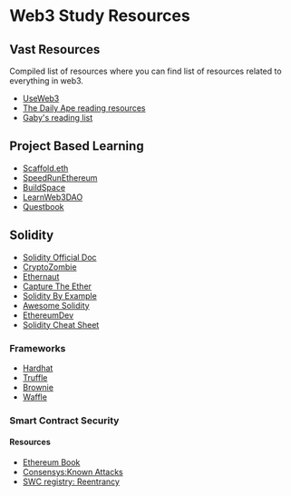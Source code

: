 # Web3 Study Resources

## Vast Resources

Compiled list of resources where you can find list of resources related to everything in web3.

<ul>
    <li>
        <a href="https://www.useweb3.xyz/">UseWeb3</a>
    </li>
	<li>
        <a href="https://thedailyape.notion.site/thedailyape/The-Daily-Ape-c96c0b6727c0433a962e897ef43efb7e">The Daily Ape reading resources</a>
    </li>
	<li>
        <a href=https://gabygoldberg.notion.site/f7050e62461143d49345e7b46eb5576b?v=c02511c4230c44ce9a1a03c9757da524">Gaby's reading list</a>
    </li>
</ul>

## Project Based Learning

<ul>
	<li>
        <a href="https://github.com/scaffold-eth/scaffold-eth">Scaffold.eth</a>
    </li>
    <li>
        <a href="https://speedrunethereum.com/">SpeedRunEthereum</a>
    </li>
    <li>
        <a href="https://buildspace.so/">BuildSpace</a>
    </li>
    <li>
        <a href="https://www.learnweb3.io/">LearnWeb3DAO</a>
    </li>
	<li>
        <a href="https://openquest.xyz/">Questbook</a>
    </li>
</ul>

## Solidity

<ul>
    <li>
        <a href="https://soliditylang.org/">Solidity Official Doc</a>
    </li>
	<li>
        <a href="https://cryptozombies.io/">CryptoZombie</a>
    </li>
	<li>
        <a href="https://ethernaut.openzeppelin.com/">Ethernaut</a>
    </li>
	<li>
        <a href="https://capturetheether.com/">Capture The Ether</a>
    </li>
	<li>
        <a href="https://solidity-by-example.org/">Solidity By Example</a>
    </li>
	<li>
        <a href="https://github.com/bkrem/awesome-solidity">Awesome Solidity</a>
    </li>
	<li>
        <a href="https://ethereumdev.io/">EthereumDev</a>
    </li>
	<li>
        <a href="https://topmonks.github.io/solidity_quick_ref/">Solidity Cheat Sheet</a>
    </li>
</ul>

### Frameworks

<ul>
    <li>
        <a href="https://hardhat.org/">Hardhat</a>
    </li>
	<li>
        <a href="https://trufflesuite.com/">Truffle</a>
    </li>
	<li>
        <a href="https://eth-brownie.readthedocs.io/en/stable/">Brownie</a>
    </li>
	<li>
        <a href="https://getwaffle.io/">Waffle</a>
    </li>
</ul>

### Smart Contract Security
  #### Resources

<ul>
    <li>
        <a href="https://github.com/ethereumbook/ethereumbook/blob/develop/09smart-contracts-security.asciidoc">Ethereum Book</a>
    </li>
	<li>
        <a href="https://consensys.github.io/smart-contract-best-practices/attacks/">Consensys:Known Attacks </a>
    </li>
	<li>
        <a href="https://swcregistry.io/docs/SWC-107">SWC registry: Reentrancy</a>
    </li>
</ul>